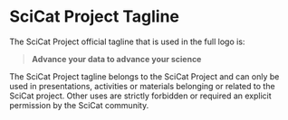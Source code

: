 # SciCat Project Tagline

The SciCat Project official tagline that is used in the full logo is:

> **Advance your data to advance your science**

The SciCat Project tagline belongs to the SciCat Project and can only be used in presentations, activities or materials belonging or related to the SciCat project. Other uses are strictly forbidden or required an explicit permission by the SciCat community.

